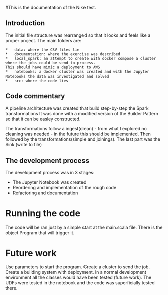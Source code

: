 #This is the documentation of the Nike test.

## Introduction

The initial file structure was rearranged so that it looks and feels like a proper project.
The main folders are:

    *   data: where the CSV files lie
    *   documentation: where the exercise was described
    *   local_spark: an attempt to create with docker compose a cluster where the jobs could be send to process. 
    This should have mimic a deployment to AWS
    *   notebooks: a docker cluster was created and with the Jupyter Notebooks the data was investigated and solved
    *   src: where the code lies
    
## Code commentary

A pipeline architecture was created that build step-by-step the Spark transformations
It was done with a modified version of the Builder Pattern so that it can be easley constructed.

The transformations follow a ingest(clean) - from what I explored no cleaning was needed - in the future 
this should be implemented. Then followed by the transformations(simple and joinings).
The last part was the Sink (write to file)

## The development process

The development process was in 3 stages:

*   The Jupyter Notebook was created
*   Reordering and implementation of the rough code
*   Refactoring and documentation

# Running the code

The code will be ran just by a simple start at the main.scala file. 
There is the object Program that will trigger it.

# Future work

Use parameters to start the program.
Create a cluster to send the job.
Create a building system with deployment.
In a normal development environment all the classes would have been tested (future work).
The UDFs were tested in the notebook and the code was superficially tested there.

